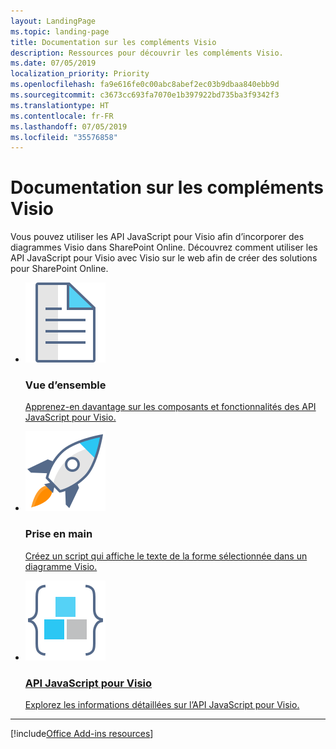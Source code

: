 ```yaml
---
layout: LandingPage
ms.topic: landing-page
title: Documentation sur les compléments Visio
description: Ressources pour découvrir les compléments Visio.
ms.date: 07/05/2019
localization_priority: Priority
ms.openlocfilehash: fa9e616fe0c00abc8abef2ec03b9dbaa840ebb9d
ms.sourcegitcommit: c3673cc693fa7070e1b397922bd735ba3f9342f3
ms.translationtype: HT
ms.contentlocale: fr-FR
ms.lasthandoff: 07/05/2019
ms.locfileid: "35576858"
---
```

# <a name="visio-add-ins-documentation"></a>Documentation sur les compléments Visio

Vous pouvez utiliser les API JavaScript pour Visio afin d’incorporer des diagrammes Visio dans SharePoint Online. Découvrez comment utiliser les API JavaScript pour Visio avec Visio sur le web afin de créer des solutions pour SharePoint Online. 

<ul class="panelContent cardsF cols cols3">
    <li>
        <div class="cardSize">
            <div class="cardPadding">
                <div class="card">
                    <div class="cardImageOuter">
                        <div class="cardImage">
                            <img src="../images/index-landing-page/i_article.svg" alt="Overview" />
                        </div>
                    </div>
                    <div class="cardText">
                        <h3>Vue d’ensemble</h3>
                        <p><a href="../reference/overview/visio-javascript-reference-overview.md">Apprenez-en davantage sur les composants et fonctionnalités des API JavaScript pour Visio.</a></p>
                    </div>
                </div>
            </div>
        </div>
    </li>
    <li>
        <div class="cardSize">
            <div class="cardPadding">
                <div class="card">
                    <div class="cardImageOuter">
                        <div class="cardImage">
                            <img src="../images/index-landing-page/i_get-started.svg" alt="Getting started" />
                        </div>
                    </div>
                    <div class="cardText">
                        <h3>Prise en main</h3>
                        <p><a href="../reference/overview/visio-javascript-reference-overview.md#get-started">Créez un script qui affiche le texte de la forme sélectionnée dans un diagramme Visio.</p>
                    </div>
                </div>
            </div>
        </div>
    </li>
    <li>
        <div class="cardSize">
            <div class="cardPadding">
                <div class="card">
                    <div class="cardImageOuter">
                        <div class="cardImage">
                            <img src="../images/index-landing-page/i_code-blocks.svg" alt="Visio JavaScript API" />
                        </div>
                    </div>
                    <div class="cardText">
                        <h3>API JavaScript pour Visio</h3>
                        <p><a href="/javascript/api/visio">Explorez les informations détaillées sur l’API JavaScript pour Visio.</a></p>
                    </div>
                </div>
            </div>
        </div>
    </li>
</ul>

---

[!include[Office Add-ins resources](../includes/landing-page-resources-no-script-lab.md)]
